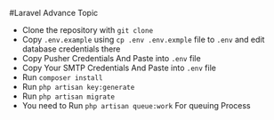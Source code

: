 #Laravel Advance Topic 

- Clone the repository with `git clone`
- Copy `.env.example` using `cp .env .env.exmple` file to `.env` and edit database credentials there
- Copy Pusher Credentials And Paste into `.env` file
- Copy Your SMTP Credentials And Paste into `.env` file
- Run `composer install`
- Run `php artisan key:generate`
- Run `php artisan migrate`
- You need to Run `php artisan queue:work` For queuing Process 
